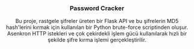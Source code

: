 <h3 align="center"> Password Cracker </h3>

<p align="center">Bu proje, rastgele şifreler üreten bir Flask API ve bu şifrelerin MD5 hash'lerini kırmak için kullanılan bir Python brute-force scriptinden oluşur. Asenkron HTTP istekleri ve çok çekirdekli işlem gücü kullanılarak hızlı bir şekilde şifre kırma işlemi gerçekleştirilir. </p>
